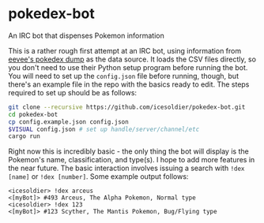# pokedex-bot

An IRC bot that dispenses Pokemon information

This is a rather rough first attempt at an IRC bot, using information from [eevee's pokedex
dump][pokedex] as the data source. It loads the CSV files directly, so you don't need to use their
Python setup program before running the bot. You will need to set up the `config.json` file before
running, though, but there's an example file in the repo with the basics ready to edit. The steps
required to set up should be as follows:

[pokedex]: https://github.com/veekun/pokedex

```sh
git clone --recursive https://github.com/icesoldier/pokedex-bot.git
cd pokedex-bot
cp config.example.json config.json
$VISUAL config.json # set up handle/server/channel/etc
cargo run
```

Right now this is incredibly basic - the only thing the bot will display is the Pokemon's name,
classification, and type(s). I hope to add more features in the near future. The basic interaction
involves issuing a search with `!dex [name]` or `!dex [number]`. Some example output follows:

```
<icesoldier> !dex arceus
<[myBot]> #493 Arceus, The Alpha Pokemon, Normal type
<icesoldier> !dex 123
<[myBot]> #123 Scyther, The Mantis Pokemon, Bug/Flying type
```
